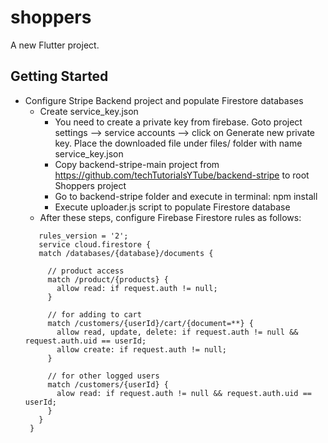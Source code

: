 # shoppers

A new Flutter project.

## Getting Started

* Configure Stripe Backend project and populate Firestore databases
  * Create service_key.json
    * You need to create a private key from firebase. Goto project settings --> service accounts --> click on Generate new private key. Place the downloaded file under files/ folder with name service_key.json
    * Copy backend-stripe-main project from https://github.com/techTutorialsYTube/backend-stripe to root Shoppers project
    * Go to backend-stripe folder and execute in terminal: npm install
    * Execute uploader.js script to populate Firestore database
  * After these steps, configure Firebase Firestore rules as follows:
  ```properties
     rules_version = '2';
     service cloud.firestore {
     match /databases/{database}/documents {

       // product access
       match /product/{products} {
         allow read: if request.auth != null;
       }
    
       // for adding to cart
       match /customers/{userId}/cart/{document=**} {
    	 allow read, update, delete: if request.auth != null && request.auth.uid == userId;
         allow create: if request.auth != null;
       }
    
       // for other logged users
       match /customers/{userId} {
         alow read: if request.auth != null && request.auth.uid == userId;
       }
     }
   }
  ```